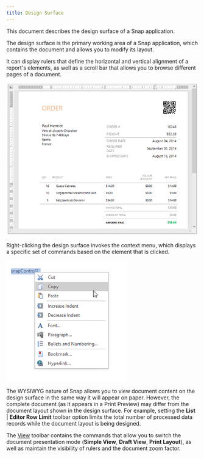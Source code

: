 ```yaml
---
title: Design Surface
---
```

This document describes the design surface of a Snap application.

The design surface is the primary working area of a Snap application, which contains the document and allows you to modify its layout.

It can display rulers that define the horizontal and vertical alignment of a report's elements, as well as a scroll bar that allows you to browse different pages of a document.

![snap-report-editing-surface](../../../../images/Img19491.png)

Right-clicking the design surface invokes the context menu, which displays a specific set of commands based on the element that is clicked.

![snap-design-surface-context-menu](../../../../images/Img21370.png)

The WYSIWYG nature of Snap allows you to view document content on the design surface in the same way it will appear on paper. However, the complete document (as it appears in a Print Preview) may differ from the document layout shown in the design surface. For example, setting the **List** | **Editor Row Limit** toolbar option limits the total number of processed data records while the document layout is being designed.

The [View](../../../../../interface-elements-for-desktop/articles/snap-reporting-engine/graphical-user-interface/main-toolbar/general-tools-view.md) toolbar contains the commands that allow you to switch the document presentation mode (**Simple View**, **Draft View**, **Print Layout**), as well as maintain the visibility of rulers and the document zoom factor.